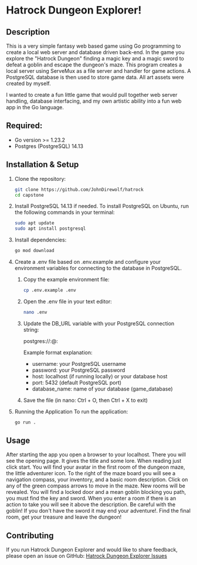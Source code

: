 # Hatrock Dungeon Explorer!

## Description
This is a very simple fantasy web based game using Go programming to create a local web server and database driven back-end. 
In the game you explore the "Hatrock Dungeon" finding a magic key and a magic sword to defeat a goblin and escape the dungeon's maze. 
This program creates a local server using ServeMux as a file server and handler for game actions.
A PostgreSQL database is then used to store game data.
All art assets were created by myself.

I wanted to create a fun little game that would pull together web server handling, database interfacing, and my own artistic ability into a fun web app in the Go language.

## Required:
* Go version >= 1.23.2
* Postgres (PostgreSQL) 14.13

## Installation & Setup

1. Clone the repository:
   ```bash
   git clone https://github.com/JohnDirewolf/hatrock
   cd capstone
   ```

2. Install PostgreSQL 14.13 if needed.
   To install PostgreSQL on Ubuntu, run the following commands in your terminal:
    ```bash
    sudo apt update
    sudo apt install postgresql
    ```

3. Install dependencies:
   ```bash
   go mod download
   ```

4. Create a .env file based on .env.example and configure your environment variables for connecting to the database in PostgreSQL.
   1. Copy the example environment file:
      ```bash
      cp .env.example .env
      ```

   2. Open the .env file in your text editor:
      ```bash
      nano .env
      ```

   3. Update the DB_URL variable with your PostgreSQL connection string:

      postgres://<username>:<password>@<host>:<port>

      Example format explanation:
      - username: your PostgreSQL username
      - password: your PostgreSQL password
      - host: localhost (if running locally) or your database host
      - port: 5432 (default PostgreSQL port)
      - database_name: name of your database (game_database)

   4. Save the file (in nano: Ctrl + O, then Ctrl + X to exit)

5. Running the Application
   To run the application:
      ```bash
      go run .
      ```

## Usage

After starting the app you open a browser to your localhost. There you will see the opening page. It gives the title and some lore. When reading just click start.
You will find your avatar in the first room of the dungeon maze, the little adventurer icon.
To the right of the maze board you will see a navigation compass, your inventory, and a basic room description.
Click on any of the green compass arrows to move in the maze. New rooms will be revealed.
You will find a locked door and a mean goblin blocking you path, you must find the key and sword.
When you enter a room if there is an action to take you will see it above the description.
Be careful with the goblin! If you don't have the sword it may end your adventure!.
Find the final room, get your treasure and leave the dungeon!

## Contributing

If you run Hatrock Dungeon Explorer and would like to share feedback, please open an issue on GitHub: [Hatrock Dungeon Explorer Issues](https://github.com/JohnDirewolf/hatrock/issues)
